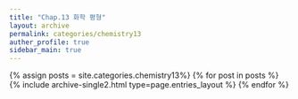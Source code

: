 ```yaml
---
title: "Chap.13 화학 평형"
layout: archive
permalink: categories/chemistry13
auther_profile: true
sidebar_main: true
---
```


{% assign posts = site.categories.chemistry13%}
{% for post in posts %} {% include archive-single2.html type=page.entries_layout %} {% endfor %}